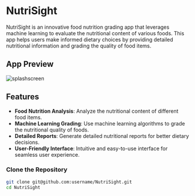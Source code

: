 # NutriSight

NutriSight is an innovative food nutrition grading app that leverages machine learning to evaluate the nutritional content of various foods. This app helps users make informed dietary choices by providing detailed nutritional information and grading the quality of food items.

## App Preview
![splashscreen](https://github.com/Nutrisight-capstone-nutrisight-app/Nutrisight-Android-App/assets/75323709/1e88a2a8-1493-41b7-905b-c514be8bb882)

## Features

- **Food Nutrition Analysis**: Analyze the nutritional content of different food items.
- **Machine Learning Grading**: Use machine learning algorithms to grade the nutritional quality of foods.
- **Detailed Reports**: Generate detailed nutritional reports for better dietary decisions.
- **User-Friendly Interface**: Intuitive and easy-to-use interface for seamless user experience.


### Clone the Repository

```bash
git clone git@github.com:username/NutriSight.git
cd NutriSight
